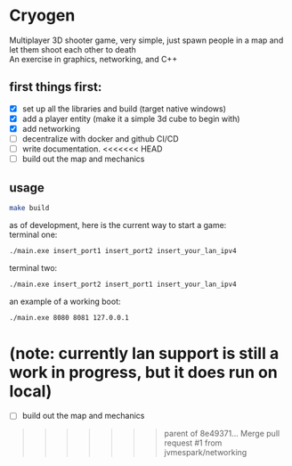 # Cryogen
Multiplayer 3D shooter game, very simple, just spawn people in a map and let them shoot each other to death  
An exercise in graphics, networking, and C++  

## first things first:
- [x] set up all the libraries and build (target native windows)
- [x] add a player entity (make it a simple 3d cube to begin with)
- [x] add networking
- [ ] decentralize with docker and github CI/CD
- [ ] write documentation.
<<<<<<< HEAD
- [ ] build out the map and mechanics  

## usage
```bash
make build
```
as of development, here is the current way to start a game:  
terminal one:  
```bash
./main.exe insert_port1 insert_port2 insert_your_lan_ipv4
```
terminal two:  
```bash
./main.exe insert_port2 insert_port1 insert_your_lan_ipv4
```
an example of a working boot:  
```bash
./main.exe 8080 8081 127.0.0.1
```
(note: currently lan support is still a work in progress, but it does run on local)
=======
- [ ] build out the map and mechanics  
>>>>>>> parent of 8e49371... Merge pull request #1 from jvmespark/networking
